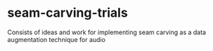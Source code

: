 # seam-carving-trials
Consists of ideas and work for implementing seam carving as a data augmentation technique for audio

